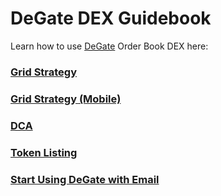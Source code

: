 # DeGate DEX Guidebook

Learn how to use [DeGate](https://app.degate.com/) Order Book DEX here:

### [Grid Strategy ](grid-strategy-guidebook.md)

### [Grid Strategy (Mobile)](grid-strategy-guidebook-mobile.md)

### [DCA](dca-trading-bot-on-degate-dex.md)

### [Token Listing](listing-your-token-on-degate-dex.md)

### [Start Using DeGate with Email](start-using-degate-with-email.md)
